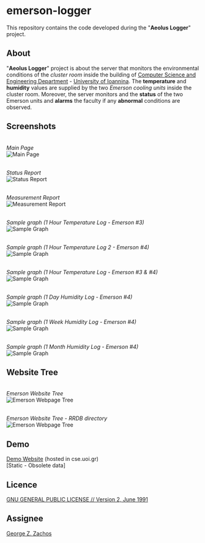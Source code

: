 emerson-logger
=============
This repository contains the code developed during the "__Aeolus Logger__" project.

About
-----
"__Aeolus Logger__" project is about the server that monitors the environmental conditions of the
_cluster room_ inside the building of [Computer Science and Engineering Department](http://cs.uoi.gr) -
[University of Ioannina](http://uoi.gr). The __temperature__ and __humidity__ values are supplied by the two _Emerson
cooling units_ inside the cluster room. Moreover, the server monitors and the __status__ of the two
Emerson units and __alarms__ the faculty if any __abnormal__ conditions are observed.

Screenshots
-----------

<br>_Main Page_<br>
![Main Page](./images/emerson_main_page.png)

<br>_Status Report_<br>
![Status Report](./images/emerson_status_report.png)

<br>_Measurement Report_<br>
![Measurement Report](./images/emerson_measurement_report.png)

<br>_Sample graph (1 Hour Temperature Log - Emerson #3)_<br>
![Sample Graph](./images/demo_temp_1hour.png)

<br>_Sample graph (1 Hour Temperature Log 2 - Emerson #4)_<br>
![Sample Graph](./images/demo_temp_1hour_2.png)

<br>_Sample graph (1 Hour Temperature Log - Emerson #3 & #4)_<br>
![Sample Graph](./images/demo_temp_1hour_dual.png)

<br>_Sample graph (1 Day Humidity Log - Emerson #4)_<br>
![Sample Graph](./images/demo_hum_1day.png)

<br>_Sample graph (1 Week Humidity Log - Emerson #4)_<br>
![Sample Graph](./images/demo_hum_1week.png)

<br>_Sample graph (1 Month Humidity Log - Emerson #4)_<br>
![Sample Graph](./images/demo_hum_4week.png)

Website Tree
------------

<br>_Emerson Website Tree_<br>
![Emerson Webpage Tree](./images/emerson_website_tree.png)

<br>_Emerson Website Tree - RRDB directory_<br>
![Emerson Webpage Tree](./images/emerson_website_tree_rrdb_dir.png)

Demo
----
[Demo Website](http://cse.uoi.gr/~gzachos/projects/emerson/) (hosted in cse.uoi.gr)<br>[Static - Obsolete data]

Licence
-------
[GNU GENERAL PUBLIC LICENSE // Version 2, June 1991](LICENSE)

Assignee
--------
[George Z. Zachos](http://cse.uoi.gr/~gzachos)
